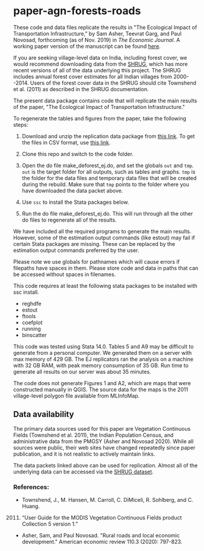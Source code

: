 # paper-agn-forests-roads

These code and data files replicate the results in "The Ecological
Impact of Transportation Infrastructure," by Sam Asher, Teevrat Garg,
and Paul Novosad, forthcoming (as of Nov. 2019) in *The Economic
Journal*.  A working paper version of the manuscript can be found
[here](http://www.paulnovosad.com/pdf/agn-roads-forests.pdf).

If you are seeking village-level data on India, including forest
cover, we would recommend downloading data from the
[SHRUG](devdatalab.org/shrug), which has more recent versions of all
of the data underlying this project.  The SHRUG includes annual forest
cover estimates for all Indian villages from 2000--2014. Users of the
forest cover data in the SHRUG should cite Townshend et al. (2011) as
described in the SHRUG documentation.

The present data package contains code that will replicate the main
results of the paper, "The Ecological Impact of Transportation
Infrastructure."

To regenerate the tables and figures from the paper, take the
following steps:

1. Download and unzip the replication data package from [this
   link](https://www.dropbox.com/s/z3qimv5yzbzkpmy/agn-roads-forests-data.zip?dl=0). To
   get the files in CSV format, use [this link](https://www.dropbox.com/s/ardumusrboqssy1/agn-roads-forests-csv.zip?dl=0).

2. Clone this repo and switch to the code folder.

3. Open the do file make_deforest_ej.do, and set the globals `out` and
   `tmp`.  `out` is the target folder for all outputs, such as tables
   and graphs. `tmp` is the folder for the data files and
   temporary data files that will be created during the rebuild.
   Make sure that `tmp` points to the folder where you have downloaded
   the data packet above.
   
4. Use `ssc` to install the Stata packages below.

5. Run the do file make_deforest_ej.do.  This will run through all the
   other do files to regenerate all of the results.

We have included all the required programs to generate the main
results. However, some of the estimation output commands (like estout)
may fail if certain Stata packages are missing. These can be replaced
by the estimation output commands preferred by the user.

Please note we use globals for pathnames which will cause errors if
filepaths have spaces in them. Please store code and data in paths
that can be accessed without spaces in filenames. 

This code requires at least the following stata packages to be installed
with ssc install.
- reghdfe
- estout
- ftools
- coefplot
- running
- binscatter

This code was tested using Stata 14.0. Tables 5 and A9 may be
difficult to generate from a personal computer. We generated them on a
server with max memory of 429 GB. The EJ replicators ran the analysis on a machine with 32 GB RAM, with peak memory consumption of 35 GB. Run time to generate all results on our server was about 35 minutes.

The code does not generate Figures 1 and A2, which are maps that
were constructed manually in QGIS. The source data for the maps is the
2011 village-level polygon file available from MLInfoMap.

## Data availability

The primary data sources used for this paper are Vegetation Continuous Fields (Townshend et al. 2011), the Indian Population Census, and administrative data from the PMGSY (Asher and Novosad 2020). While all sources were public, their web sites have changed repeatedly since paper publication, and it is not realistic to actively maintain links.

The data packets linked above can be used for replication. Almost all of the underlying data can be accessed via the [SHRUG dataset](http://devdatalab.org/shrug).

### References:

* Townshend, J., M. Hansen, M. Carroll, C. DiMiceli, R. Sohlberg, and C. Huang.
2011. “User Guide for the MODIS Vegetation Continuous Fields product Collection 5
version 1.”

* Asher, Sam, and Paul Novosad. "Rural roads and local economic development." American economic review 110.3 (2020): 797-823.

